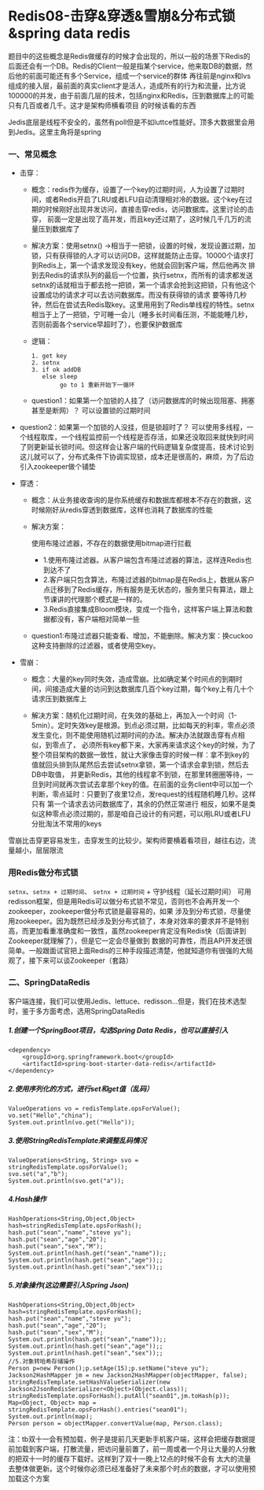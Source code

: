 # Redis08-击穿&穿透&雪崩&分布式锁&spring data redis

题目中的这些概念是Redis做缓存的时候才会出现的，所以一般的场景下Redis的后面还会有一个DB。Redis的Client一般是指某个service，他来取DB的数据，然后他的前面可能还有多个Service，组成一个service的群体
再往前是nginx和lvs组成的接入层，最前面的真实client才是活人，造成所有的行为和流量，比方说100000的并发，由于前面几层的技术，包括nginx和Redis，压到数据库上的可能只有几百或者几千。这才是架构师横看项目
的时候该看的东西

Jedis底层是线程不安全的，虽然有poll但是不如luttce性能好。顶多大数据里会用到Jedis。这里主角将是spring

### 一、常见概念

- 击穿：

  - 概念：redis作为缓存，设置了一个key的过期时间，人为设置了过期时间，或者Redis开启了LRU或者LFU自动清理相对冷的数据。这个key在过期的时候刚好出现并发访问，直接击穿redis，访问数据库。这里讨论的击穿，
  		 前面一定是出现了高并发，而且key还过期了，这时候几千几万的流量压到数据库了

  - 解决方案：使用setnx() ->相当于一把锁，设置的时候，发现设置过期，加锁，只有获得锁的人才可以访问DB，这样就能防止击穿。10000个请求打到Redis上，第一个请求发现没有key，他就会回到客户端，然后他再次
             排到去Redis的请求队列的最后一个位置，执行setnx，而所有的请求都发送setnx的话就相当于都去抢一把锁，第一个请求会抢到这把锁，只有他这个设置成功的请求才可以去访问数据库。而没有获得锁的请求
             要等待几秒钟，然后在尝试去Redis取key。这里用用到了Redis单线程的特性。setnx相当于上了一把锁，宁可睡一会儿（睡多长时间看压测，不能能睡几秒，否则前面各个service早超时了），也要保护数据库

  - 逻辑：

    ```
    1. get key
    2. setnx
    3. if ok addDB
       else sleep 
            go to 1 重新开始下一循环
    ```

  - question1：如果第一个加锁的人挂了（访问数据库的时候出现阻塞、拥塞甚至是断网）？ 可以设置锁的过期时间

- question2：如果第一个加锁的人没挂，但是锁超时了？ 可以使用多线程，一个线程取库，一个线程监控前一个线程是否存活，如果还没取回来就快到时间了则更新延长锁时间。但这样会让客户端的代码逻辑复杂度提高，技术讨论到
			 这儿就可以了，分布式条件下协调实现锁，成本还是很高的，麻烦，为了后边引入zookeeper做个铺垫

- 穿透：

  - 概念：从业务接收查询的是你系统缓存和数据库都根本不存在的数据，这时候刚好从redis穿透到数据库，这样也消耗了数据库的性能

  - 解决方案：

    使用布隆过滤器，不存在的数据使用bitmap进行拦截

    - 1.使用布隆过滤器。从客户端包含布隆过滤器的算法，这样连Redis也到达不了
    - 2.客户端只包含算法，布隆过滤器的bitmap是在Redis上，数据从客户点迁移到了Redis缓存，所有服务是无状态的，服务里只有算法，跟上节课讲的代理那个模式是一样的。
    - 3.Redis直接集成Bloom模块，变成一个指令，这样客户端上算法和数据都没有，客户端相对简单一些

  - question1:布隆过滤器只能查看、增加，不能删除。解决方案：换cuckoo这种支持删除的过滤器，或者使用空key。

- 雪崩：

  - 概念：大量的key同时失效，造成雪崩。比如确定某个时间点的到期时间，间接造成大量的访问到达数据库几百个key过期，每个key上有几十个请求压到数据库上

  - 解决方案：随机化过期时间，在失效的基础上，再加入一个时间（1-5min）。定时失效key是根源。到点必须过期，比如每天的利率，零点必须发生变化，则不能使用随机过期时间的办法。解决办法就跟击穿有点相似，到零点了，
  			必须所有key都下来，大家再来请求这个key的时候，为了整个项目架构的数据一致性，就让大家像击穿的时候一样：拿不到key的值就回头排到队尾然后去尝试setnx拿锁，第一个请求会拿到锁，然后去DB中取值，
  			并更新Redis，其他的线程拿不到锁，在那里转圈圈等待，一旦到时间就再次尝试去拿那个key的值。在前面的业务client中可以加一个判断，零点延时：只要到了夜里12点，发request的线程随机睡几秒。这样只有
  			第一个请求去访问数据库了，其余的仍然正常进行
  			相反，如果不是类似这种零点必须过期的，那是咱自己设计的有问题，可以用LRU或者LFU分批淘汰不常用的keys

雪崩比击穿更容易发生，击穿发生的比较少。架构师要横着看项目，越往右边，流量越小，层层限流


### 用Redis做分布式锁

`setnx`、`setnx + 过期时间`、 `setnx + 过期时间` + 守护线程（延长过期时间） 可用redisson框架，但是用Redis可以做分布式锁不常见，否则也不会再开发一个zookeeper，zookeeper做分布式锁是最容易的，如果
涉及到分布式锁，尽量使用zookeeper。因为既然已经涉及到分布式锁了，本身对效率的要求并不是特别高，而更加看重准确度和一致性，虽然zookeeper肯定没有Redis快（后面讲到Zookeeper就理解了），但是它一定会尽量做到
数据的可靠性，而且API开发还很简单。一般跟面试官把上面Redis的三种手段描述清楚，他就知道你有很强的大局观了，接下来可以谈Zookeeper（套路）

    

### 二、SpringDataRedis

客户端连接，我们可以使用Jedis、lettuce、redisson...但是，我们在技术选型时，鉴于多方面考虑，选用SpringDataRedis

##### 1.创建一个SpringBoot项目，勾选Spring Data Redis，也可以直接引入

```
<dependency>
    <groupId>org.springframework.boot</groupId>
    <artifactId>spring-boot-starter-data-redis</artifactId>
</dependency>
```

##### 2.使用序列化的方式，进行set和get值（乱码）

```
ValueOperations vo = redisTemplate.opsForValue();
vo.set("Hello","china");
System.out.println(vo.get("Hello"));
```

##### 3.使用StringRedisTemplate来调整乱码情况

```
ValueOperations<String, String> svo = stringRedisTemplate.opsForValue();
svo.set("a","b");
System.out.println(svo.get("a"));
```

##### 4.Hash操作

```
HashOperations<String,Object,Object> hash=stringRedisTemplate.opsForHash();
hash.put("sean","name","steve yu");
hash.put("sean","age","20");
hash.put("sean","sex","M");
System.out.println(hash.get("sean","name"));;
System.out.println(hash.get("sean","age"));;
System.out.println(hash.get("sean","sex"));;
```

##### 5.对象操作(这边需要引入Spring Json)

```
HashOperations<String,Object,Object> hash=stringRedisTemplate.opsForHash();
hash.put("sean","name","steve yu");
hash.put("sean","age","20");
hash.put("sean","sex","M");
System.out.println(hash.get("sean","name"));;
System.out.println(hash.get("sean","age"));;
System.out.println(hash.get("sean","sex"));;
//5.对象转哈希存储操作
Person p=new Person();p.setAge(15);p.setName("steve yu");
Jackson2HashMapper jm = new Jackson2HashMapper(objectMapper, false);
stringRedisTemplate.setHashValueSerializer(new Jackson2JsonRedisSerializer<Object>(Object.class));
stringRedisTemplate.opsForHash().putAll("sean01",jm.toHash(p));
Map<Object, Object> map = stringRedisTemplate.opsForHash().entries("sean01");
System.out.println(map);
Person person = objectMapper.convertValue(map, Person.class);
```

注：tb双十一会有预加载，例子是提前几天更新手机客户端，这样会把缓存数据提前加载到客户端，打散流量，把访问量前置了，前一周或者一个月让大量的人分散的把双十一时的缓存下载好。这样到了双十一晚上12点的时候不会有
   太大的流量去整体做更新。这个时候你必须已经准备好了未来那个时点的数据，才可以使用预加载这个方案